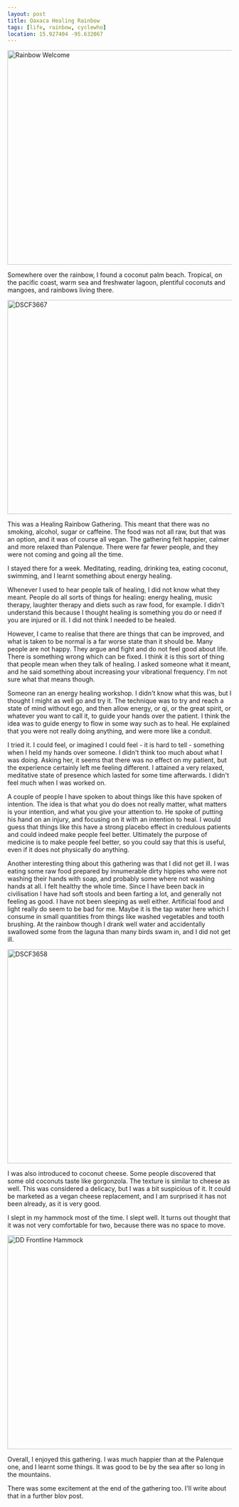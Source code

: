 ```yaml
---
layout: post
title: Oaxaca Healing Rainbow
tags: [life, rainbow, cyclewho]
location: 15.927404 -95.632067
---
```


<a href="https://www.flickr.com/photos/mm0hai/8542647331/" title="Rainbow
Welcome by mm0hai, on Flickr"><img
src="https://farm9.staticflickr.com/8087/8542647331_1bf5f02ec0_z.jpg"
width="640" height="481" alt="Rainbow Welcome"></a>

Somewhere over the rainbow, I found a coconut palm beach. Tropical, on the
pacific coast, warm sea and freshwater lagoon, plentiful coconuts and mangoes,
and rainbows living there.

<a href="https://www.flickr.com/photos/mm0hai/8546100414/" title="DSCF3667 by
mm0hai, on Flickr"><img
src="https://farm9.staticflickr.com/8105/8546100414_b26a1edde2_z.jpg"
width="640" height="480" alt="DSCF3667"></a>

This was a Healing Rainbow Gathering. This meant that there was no smoking,
alcohol, sugar or caffeine. The food was not all raw, but that was an option,
and it was of course all vegan. The gathering felt happier, calmer and more
relaxed than Palenque. There were far fewer people, and they were not coming
and going all the time.

I stayed there for a week. Meditating, reading, drinking tea, eating coconut,
swimming, and I learnt something about energy healing.

Whenever I used to hear people talk of healing, I did not know what they
meant. People do all sorts of things for healing: energy healing, music
therapy, laughter therapy and diets such as raw food, for example. I didn't
understand this because I thought healing is something you do or need if you
are injured or ill. I did not think I needed to be healed.

However, I came to realise that there are things that can be improved, and
what is taken to be normal is a far worse state than it should be. Many people
are not happy. They argue and fight and do not feel good about life. There is
something wrong which can be fixed. I think it is this sort of thing that
people mean when they talk of healing. I asked someone what it meant, and he
said something about increasing your vibrational frequency. I'm not sure what
that means though.

Someone ran an energy healing workshop. I didn't know what this was, but I
thought I might as well go and try it. The technique was to try and reach a
state of mind without ego, and then allow energy, or qi, or the great spirit,
or whatever you want to call it, to guide your hands over the patient. I think
the idea was to guide energy to flow in some way such as to heal. He explained
that you were not really doing anything, and were more like a conduit.

I tried it. I could feel, or imagined I could feel - it is hard to tell -
something when I held my hands over someone. I didn't think too much about
what I was doing. Asking her, it seems that there was no effect on my patient,
but the experience certainly left me feeling different. I attained a very
relaxed, meditative state of presence which lasted for some time afterwards. I
didn't feel much when I was worked on.

A couple of people I have spoken to about things like this have spoken of
intention. The idea is that what you do does not really matter, what matters
is your intention, and what you give your attention to. He spoke of putting
his hand on an injury, and focusing on it with an intention to heal. I would
guess that things like this have a strong placebo effect in credulous patients
and could indeed make people feel better. Ultimately the purpose of medicine is
to make people feel better, so you could say that this is useful, even if it
does not physically do anything.

Another interesting thing about this gathering was that I did not get ill. I
was eating some raw food prepared by innumerable dirty hippies who were not
washing their hands with soap, and probably some where not washing hands at
all. I felt healthy the whole time. Since I have been back in civilisation I
have had soft stools and been farting a lot, and generally not feeling as
good. I have not been sleeping as well either. Artificial food and light
really do seem to be bad for me. Maybe it is the tap water here which I
consume in small quantities from things like washed vegetables and tooth
brushing. At the rainbow though I drank well water and accidentally swallowed
some from the laguna than many birds swam in, and I did not get ill.

<a href="https://www.flickr.com/photos/mm0hai/8544851505/" title="DSCF3658 by
mm0hai, on Flickr"><img
src="https://farm9.staticflickr.com/8235/8544851505_f9b04fae13_z.jpg"
width="640" height="480" alt="DSCF3658"></a>

I was also introduced to coconut cheese. Some people discovered that some old
coconuts taste like gorgonzola. The texture is similar to cheese as well. This
was considered a delicacy, but I was a bit suspicious of it. It could be
marketed as a vegan cheese replacement, and I am surprised it has not been
already, as it is very good.

I slept in my hammock most of the time. I slept well. It turns out thought that
it was not very comfortable for two, because there was no space to move.

<a href="https://www.flickr.com/photos/mm0hai/8544856681/" title="DD Frontline
Hammock by mm0hai, on Flickr"><img
src="https://farm9.staticflickr.com/8086/8544856681_e83c8aa46c_z.jpg"
width="640" height="480" alt="DD Frontline Hammock"></a>

Overall, I enjoyed this gathering. I was much happier than at the Palenque
one, and I learnt some things. It was good to be by the sea after so long in
the mountains.

There was some excitement at the end of the gathering too. I'll write about
that in a further blov post.